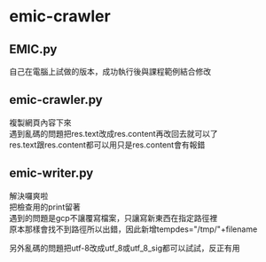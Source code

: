 # emic-crawler

EMIC.py
--
自己在電腦上試做的版本，成功執行後與課程範例結合修改

emic-crawler.py 
--
複製網頁內容下來  
遇到亂碼的問題把res.text改成res.content再改回去就可以了  
res.text跟res.content都可以用只是res.content會有報錯  

emic-writer.py
--
解決囉爽啦  
把檢查用的print留著  
遇到的問題是gcp不讓覆寫檔案，只讓寫新東西在指定路徑裡  
原本那樣會找不到路徑所以出錯，因此新增tempdes="/tmp/"+filename
  
另外亂碼的問題把utf-8改成utf_8或utf_8_sig都可以試試，反正有用
